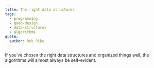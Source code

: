```yaml
---
title: The right data structures
tags:
  - programming
  - good-design
  - data-structures
  - algorithms
quote:
  author: Rob Pike
---
```


If you’ve chosen the right data structures and organized things well, the algorithms will almost always be self-evident.
